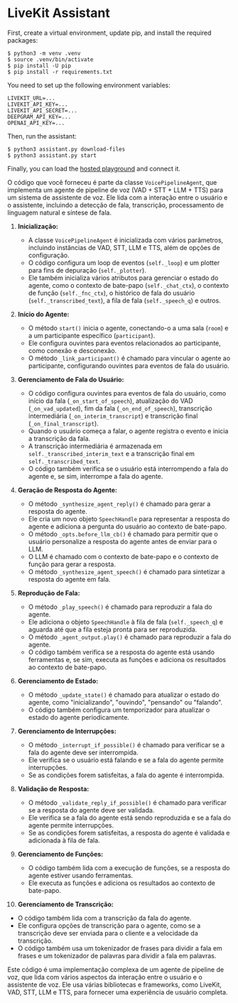 # LiveKit Assistant

First, create a virtual environment, update pip, and install the required packages:

```
$ python3 -m venv .venv
$ source .venv/bin/activate
$ pip install -U pip
$ pip install -r requirements.txt
```

You need to set up the following environment variables:

```
LIVEKIT_URL=...
LIVEKIT_API_KEY=...
LIVEKIT_API_SECRET=...
DEEPGRAM_API_KEY=...
OPENAI_API_KEY=...
```

Then, run the assistant:

```
$ python3 assistant.py download-files
$ python3 assistant.py start
```

Finally, you can load the [hosted playground](https://agents-playground.livekit.io/) and connect it.

O código que você forneceu é parte da classe `VoicePipelineAgent`, que implementa um agente de pipeline de voz (VAD + STT + LLM + TTS) para um sistema de assistente de voz. Ele lida com a interação entre o usuário e o assistente, incluindo a detecção de fala, transcrição, processamento de linguagem natural e síntese de fala.


1. **Inicialização:**


   - A classe `VoicePipelineAgent` é inicializada com vários parâmetros, incluindo instâncias de VAD, STT, LLM e TTS, além de opções de configuração.
   - O código configura um loop de eventos (`self._loop`) e um plotter para fins de depuração (`self._plotter`).
   - Ele também inicializa vários atributos para gerenciar o estado do agente, como o contexto de bate-papo (`self._chat_ctx`), o contexto de função (`self._fnc_ctx`), o histórico de fala do usuário (`self._transcribed_text`), a fila de fala (`self._speech_q`) e outros.


2. **Início do Agente:**


   - O método `start()` inicia o agente, conectando-o a uma sala (`room`) e a um participante específico (`participant`).
   - Ele configura ouvintes para eventos relacionados ao participante, como conexão e desconexão.
   - O método `_link_participant()` é chamado para vincular o agente ao participante, configurando ouvintes para eventos de fala do usuário.


3. **Gerenciamento de Fala do Usuário:**


   - O código configura ouvintes para eventos de fala do usuário, como início da fala (`_on_start_of_speech`), atualização do VAD (`_on_vad_updated`), fim da fala (`_on_end_of_speech`), transcrição intermediária (`_on_interim_transcript`) e transcrição final (`_on_final_transcript`).
   - Quando o usuário começa a falar, o agente registra o evento e inicia a transcrição da fala.
   - A transcrição intermediária é armazenada em `self._transcribed_interim_text` e a transcrição final em `self._transcribed_text`.
   - O código também verifica se o usuário está interrompendo a fala do agente e, se sim, interrompe a fala do agente.


4. **Geração de Resposta do Agente:**


   - O método `_synthesize_agent_reply()` é chamado para gerar a resposta do agente.
   - Ele cria um novo objeto `SpeechHandle` para representar a resposta do agente e adiciona a pergunta do usuário ao contexto de bate-papo.
   - O método `_opts.before_llm_cb()` é chamado para permitir que o usuário personalize a resposta do agente antes de enviar para o LLM.
   - O LLM é chamado com o contexto de bate-papo e o contexto de função para gerar a resposta.
   - O método `_synthesize_agent_speech()` é chamado para sintetizar a resposta do agente em fala.


5. **Reprodução de Fala:**


   - O método `_play_speech()` é chamado para reproduzir a fala do agente.
   - Ele adiciona o objeto `SpeechHandle` à fila de fala (`self._speech_q`) e aguarda até que a fila esteja pronta para ser reproduzida.
   - O método `_agent_output.play()` é chamado para reproduzir a fala do agente.
   - O código também verifica se a resposta do agente está usando ferramentas e, se sim, executa as funções e adiciona os resultados ao contexto de bate-papo.


6. **Gerenciamento de Estado:**


   - O método `_update_state()` é chamado para atualizar o estado do agente, como "inicializando", "ouvindo", "pensando" ou "falando".
   - O código também configura um temporizador para atualizar o estado do agente periodicamente.


7. **Gerenciamento de Interrupções:**


   - O método `_interrupt_if_possible()` é chamado para verificar se a fala do agente deve ser interrompida.
   - Ele verifica se o usuário está falando e se a fala do agente permite interrupções.
   - Se as condições forem satisfeitas, a fala do agente é interrompida.


8. **Validação de Resposta:**

   - O método `_validate_reply_if_possible()` é chamado para verificar se a resposta do agente deve ser validada.
   - Ele verifica se a fala do agente está sendo reproduzida e se a fala do agente permite interrupções.
   - Se as condições forem satisfeitas, a resposta do agente é validada e adicionada à fila de fala.


9. **Gerenciamento de Funções:**

   - O código também lida com a execução de funções, se a resposta do agente estiver usando ferramentas.
   - Ele executa as funções e adiciona os resultados ao contexto de bate-papo.


10. **Gerenciamento de Transcrição:**

   - O código também lida com a transcrição da fala do agente.
   - Ele configura opções de transcrição para o agente, como se a transcrição deve ser enviada para o cliente e a velocidade da transcrição.
   - O código também usa um tokenizador de frases para dividir a fala em frases e um tokenizador de palavras para dividir a fala em palavras.


Este código é uma implementação complexa de um agente de pipeline de voz, que lida com vários aspectos da interação entre o usuário e o assistente de voz. Ele usa várias bibliotecas e frameworks, como LiveKit, VAD, STT, LLM e TTS, para fornecer uma experiência de usuário completa.
